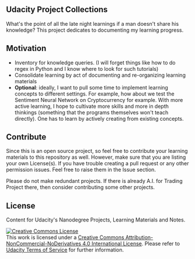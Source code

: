 
##  Udacity Project Collections

What's the point of all the late night learnings if a man doesn't share his knowledge? This project dedicates to documenting my learning progress.

## Motivation

+ Inventory for knowledge queries. (I will forget things like how to do regex in Python and I know where to look for such tutorials)
+ Consolidate learning by act of documenting and re-organizing learning materials
+ **Optional**: ideally, I want to pull some time to implement learning concepts to different settings. For example, how about we test the Sentiment Neural Network on Cryptocurrency for example. With more active learning, I hope to cultivate more skills and more in depth thinkings (something that the programs themselves won't teach directly). One has to learn by actively creating from existing concepts.

## Contribute

Since this is an open source project, so feel free to contribute your learning materials to this repository as well. However, make sure that you are listing your own License(s). If you have trouble creating a pull request or any other permission issues. Feel free to raise them in the Issue section. 

Please do not make redundant projects. If there is already A.I. for Trading Project there, then consider contributing some other projects.

## License
Content for Udacity's Nanodegree Projects, Learning Materials and Notes.

<a rel="license" href="http://creativecommons.org/licenses/by-nc-nd/4.0/"><img alt="Creative Commons License" style="border-width:0" src="https://i.creativecommons.org/l/by-nc-nd/4.0/88x31.png" /></a><br />This work is licensed under a <a rel="license" href="http://creativecommons.org/licenses/by-nc-nd/4.0/">Creative Commons Attribution-NonCommercial-NoDerivatives 4.0 International License</a>. Please refer to [Udacity Terms of Service](https://www.udacity.com/legal) for further information.
